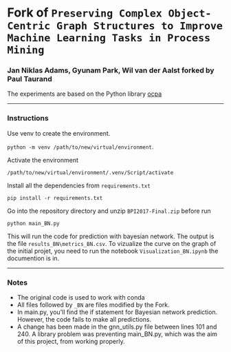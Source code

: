 # Fork of ``Preserving Complex Object-Centric Graph Structures to Improve Machine Learning Tasks in Process Mining``

### Jan Niklas Adams, Gyunam Park, Wil van der Aalst forked by Paul Taurand

The experiments are based on the Python library [ocpa](https://ocpa.readthedocs.io)

_____________

### Instructions

Use venv to create the environment.  

``python -m venv /path/to/new/virtual/environment``.  

Activate the environment   

``/path/to/new/virtual/environment/.venv/Script/activate``  

Install all the dependencies from ``requirements.txt``  

``pip install -r requirements.txt ``

Go into the repository directory and unzip ``BPI2017-Final.zip`` before run

``python main_BN.py``

This will run the code for prediction with bayesian network. The output is the file ``results_BN\metrics_BN.csv``. 
To vizualize the curve on the graph of the initial projet, you need to run the notebook ``Visualization_BN.ipynb`` the documention is in.

_____________


### Notes 

- The original code is used to work with conda
- All files followed by ``_BN`` are files modified by the Fork.  
- In main.py, you'll find the if statement for Bayesian network prediction. However, the code fails to make all predictions.
- A change has been made in the gnn_utils.py file between lines 101 and 240. A library problem was preventing main_BN.py, which was the aim of this project, from working properly. 
